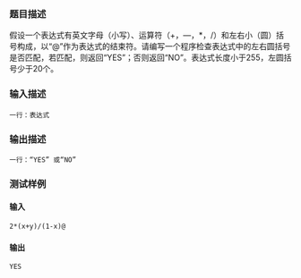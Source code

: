 ### 题目描述

假设一个表达式有英文字母（小写）、运算符（+，—，*，/）和左右小（圆）括号构成，以“@”作为表达式的结束符。请编写一个程序检查表达式中的左右圆括号是否匹配，若匹配，则返回“YES”；否则返回“NO”。表达式长度小于255，左圆括号少于20个。

### 输入描述

```
一行：表达式
```
### 输出描述

```
一行：“YES” 或“NO”
```

### 测试样例
#### 输入
```
2*(x+y)/(1-x)@

```
#### 输出
```
YES
```
